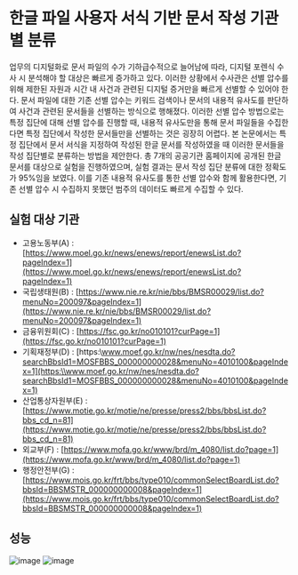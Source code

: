 # 한글 파일 사용자 서식 기반 문서 작성 기관별 분류

업무의 디지털화로 문서 파일의 수가 기하급수적으로 늘어남에 따라, 디지털 포렌식 수사 시 분석해야 할 대상은 빠르게 증가하고 있다. 이러한 상황에서 수사관은 선별 압수를 위해 제한된 자원과 시간 내 사건과 관련된 디지털 증거만을 빠르게 선별할 수 있어야 한다. 문서 파일에 대한 기존 선별 압수는 키워드 검색이나 문서의 내용적 유사도를 판단하여 사건과 관련된 문서들을 선별하는 방식으로 행해졌다. 이러한 선별 압수 방법으로는 특정 집단에 대해 선별 압수를 진행할 때, 내용적 유사도만을 통해 문서 파일들을 수집한다면 특정 집단에서 작성한 문서들만을 선별하는 것은 굉장히 어렵다.
  본 논문에서는 특정 집단에서 문서 서식을 지정하여 작성된 한글 문서를 작성하였을 때 이러한 문서들을 작성 집단별로 분류하는 방법을 제안한다. 총 7개의 공공기관 홈페이지에 공개된 한글 문서를 대상으로 실험을 진행하였으며, 실험 결과는 문서 작성 집단 분류에 대한 정확도가 95%임을 보였다. 이를 기존 내용적 유사도를 통한 선별 압수와 함께 활용한다면, 기존 선별 압수 시 수집하지 못했던 범주의 데이터도 빠르게 수집할 수 있다.

## 실험 대상 기관 

* 고용노동부(A) : [https://www.moel.go.kr/news/enews/report/enewsList.do?pageIndex=1](https://www.moel.go.kr/news/enews/report/enewsList.do?pageIndex=1)
* 국립생태원(B) : [https://www.nie.re.kr/nie/bbs/BMSR00029/list.do?menuNo=200097&pageIndex=1](https://www.nie.re.kr/nie/bbs/BMSR00029/list.do?menuNo=200097&pageIndex=1)
* 금융위원회(C) : [https://fsc.go.kr/no010101?curPage=1](https://fsc.go.kr/no010101?curPage=1)
* 기획재정부(D) : [https:\\www.moef.go.kr/nw/nes/nesdta.do?searchBbsId1=MOSFBBS_000000000028&menuNo=4010100&pageIndex=1](https:\\www.moef.go.kr/nw/nes/nesdta.do?searchBbsId1=MOSFBBS_000000000028&menuNo=4010100&pageIndex=1)
* 산업통상자원부(E) : [https://www.motie.go.kr/motie/ne/presse/press2/bbs/bbsList.do?bbs_cd_n=81](https://www.motie.go.kr/motie/ne/presse/press2/bbs/bbsList.do?bbs_cd_n=81) 
* 외교부(F) : [https://www.mofa.go.kr/www/brd/m_4080/list.do?page=1](https://www.mofa.go.kr/www/brd/m_4080/list.do?page=1)
* 행정안전부(G) : [https://www.mois.go.kr/frt/bbs/type010/commonSelectBoardList.do?bbsId=BBSMSTR_000000000008&pageIndex=1](https://www.mois.go.kr/frt/bbs/type010/commonSelectBoardList.do?bbsId=BBSMSTR_000000000008&pageIndex=1)

## 성능 

![image](https://user-images.githubusercontent.com/46625602/199924398-4cc731c9-cdf8-4fb3-93bf-78586b83b02e.png)
![image](https://user-images.githubusercontent.com/46625602/199923856-474b5625-34bd-4369-9ae9-01712ab5946d.png)
